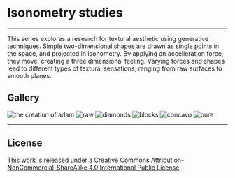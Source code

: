 # Isonometry studies
____

This series explores a research for textural aesthetic using generative techniques. Simple two-dimensional shapes are drawn as single points in the space, and projected in isonometry. By applying an accelleration force, they move, creating a three dimensional feeling. Varying forces and shapes lead to different types of textural sensations, ranging from raw surfaces to smooth planes. 

## Gallery

![the creation of adam](https://github.com/seicaratteri/Isonometry-studies/blob/main/display/1.jpg)
![raw](https://github.com/seicaratteri/Isonometry-studies/blob/main/display/2.jpg)
![diamonds](https://github.com/seicaratteri/Isonometry-studies/blob/main/display/3.jpg)
![blocks](https://github.com/seicaratteri/Isonometry-studies/blob/main/display/4.jpg)
![concavo](https://github.com/seicaratteri/Isonometry-studies/blob/main/display/5.jpg)
![pure](https://github.com/seicaratteri/Isonometry-studies/blob/main/display/6.jpg)

____
## License

This work is released under a [Creative Commons Attribution-NonCommercial-ShareAlike 4.0 International Public License](https://creativecommons.org/licenses/by-nc-sa/4.0/).
